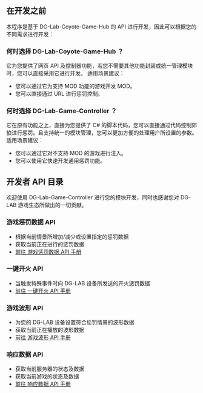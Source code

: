 ## 在开发之前
本程序是基于 DG-Lab-Coyote-Game-Hub 的 API 进行开发，因此可以根据您的不同需求进行开发：

### 何时选择 DG-Lab-Coyote-Game-Hub ？

它为您提供了网页 API 及控制器功能，若您不需要其他功能封装或统一管理模块时，您可以直接采用它进行开发。
适用场景建议：
- 您可以通过它为支持 MOD 功能的游戏开发 MOD。
- 您可以直接通过 URL 进行惩罚控制。

### 何时选择 DG-Lab-Game-Controller ？

它在原有功能之上，直接为您提供了 C# 的脚本代码，您可以直接通过代码控制郊狼进行惩罚。且支持统一的模块管理，您可以更加方便的处理用户所设置的参数。
适用场景建议：
- 您可以通过它对不支持 MOD 的游戏进行注入。
- 您可以使用它快速开发通用惩罚功能。

## 开发者 API 目录
欢迎使用 DG-Lab-Game-Controller 进行您的模块开发，同时也感谢您对 DG-LAB 游戏生态所做出的一切贡献。

### 游戏惩罚数据 API
- 根据当前情景所增加/减少或设置指定的惩罚数据
- 获取当前正在进行的惩罚数据
- [前往 游戏惩罚数据 API 手册](StrengthAPI.md)

### 一键开火 API
- 当触发特殊事件时向 DG-LAB 设备所发送的开火惩罚数据
- [前往 一键开火 API 手册](FireApi.md)

### 游戏波形 API
- 为您的 DG-LAB 设备设置符合惩罚情景的波形数据
- 获取当前正在播放的波形数据
- [前往 游戏波形 API 手册](PulseApi.md)

### 响应数据 API
- 获取当前服务器的状态及数据
- 获取当前游戏的状态及数据
- [前往 响应数据 API 手册](ResponseApi.md)
